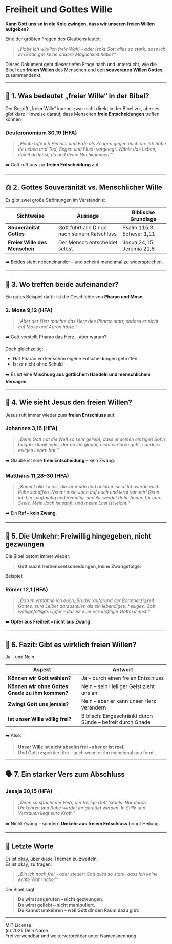 # Freiheit und Gottes Wille  
**Kann Gott uns so in die Knie zwingen, dass wir unseren freien Willen aufgeben?**

Eine der größten Fragen des Glaubens lautet:  
> _„Habe ich wirklich freie Wahl – oder lenkt Gott alles so stark, dass ich am Ende gar keine andere Möglichkeit habe?“_

Dieses Dokument geht dieser tiefen Frage nach und untersucht, wie die Bibel den **freien Willen** des Menschen und den **souveränen Willen Gottes** zusammendenkt.

---

## 🤔 1. Was bedeutet „freier Wille“ in der Bibel?

Der Begriff „freier Wille“ kommt zwar nicht direkt in der Bibel vor, aber es gibt klare Hinweise darauf, dass Menschen **freie Entscheidungen** treffen können:

### Deuteronomium 30,19 (HFA)
> _„Heute rufe ich Himmel und Erde als Zeugen gegen euch an: Ich habe dir Leben und Tod, Segen und Fluch vorgelegt. Wähle das Leben, damit du lebst, du und deine Nachkommen.“_

➡️ Gott ruft uns zur **freien Entscheidung** auf.

---

## ⚖️ 2. Gottes Souveränität vs. Menschlicher Wille

Es gibt zwei große Strömungen im Verständnis:

| Sichtweise | Aussage | Biblische Grundlage |
|-----------|---------|----------------------|
| **Souveränität Gottes** | Gott führt alle Dinge nach seinem Ratschluss | Psalm 115,3; Epheser 1,11 |
| **Freier Wille des Menschen** | Der Mensch entscheidet selbst | Josua 24,15; Jeremia 21,8 |

➡️ Beides steht nebeneinander – und scheint manchmal zu widersprechen.

---

## 🧩 3. Wo treffen beide aufeinander?

Ein gutes Beispiel dafür ist die Geschichte von **Pharao und Mose**:

### 2. Mose 9,12 (HFA)
> _„Aber der Herr machte das Herz des Pharao starr, sodass er nicht auf Mose und Aaron hörte.“_

➡️ Gott verstellt Pharao das Herz – aber warum?

Doch gleichzeitig:
- Hat Pharao vorher schon eigene Entscheidungen getroffen  
- Ist er nicht ohne Schuld

➡️ Es ist eine **Mischung aus göttlichem Handeln und menschlichem Versagen**.

---

## 🙏 4. Wie sieht Jesus den freien Willen?

Jesus ruft immer wieder zum **freien Entschluss** auf:

### Johannes 3,16 (HFA)
> _„Denn Gott hat die Welt so sehr geliebt, dass er seinen einzigen Sohn hingab, damit jeder, der an ihn glaubt, nicht verloren geht, sondern ewiges Leben hat.“_

➡️ Glaube ist eine **freie Entscheidung** – kein Zwang.

### Matthäus 11,28–30 (HFA)
> _„Kommt alle zu mir, die ihr müde und beladen seid! Ich werde euch Ruhe schaffen. Nehmt mein Joch auf euch und lernt von mir! Denn ich bin sanftmütig und demütig, und ihr werdet Ruhe finden für eure Seele. Mein Joch ist sanft, und meine Last ist leicht.“_

➡️ Ein **Ruf – kein Zwang**.

---

## 🔁 5. Die Umkehr: Freiwillig hingegeben, nicht gezwungen

Die Bibel betont immer wieder:
> **Gott sucht Herzensentscheidungen, keine Zwangsfolge.**

Beispiel:

### Römer 12,1 (HFA)
> _„Darum ermahne ich euch, Brüder, aufgrund der Barmherzigkeit Gottes, eure Leiber darzustellen als ein lebendiges, heiliges, Gott wohlgefälliges Opfer – das ist euer vernünftiger Gottesdienst.“_

➡️ **Opfer aus Freiheit – nicht aus Zwang.**

---

## 🧠 6. Fazit: Gibt es wirklich freien Willen?

Ja – und Nein.

| Aspekt | Antwort |
|-------|---------|
| **Können wir Gott wählen?** | Ja – durch einen freien Entschluss |
| **Können wir ohne Gottes Gnade zu ihm kommen?** | Nein – sein Heiliger Geist zieht uns an |
| **Zwingt Gott uns jemals?** | Nein – aber er kann unser Herz verändern |
| **Ist unser Wille völlig frei?** | Biblisch: Eingeschränkt durch Sünde – befreit durch Gnade |

➡️ Also:  
> **Unser Wille ist nicht absolut frei – aber er ist real.**  
> Und Gott respektiert ihn – auch wenn er ihn manchmal neu formt.

---

## 🗣️ 7. Ein starker Vers zum Abschluss

### Jesaja 30,15 (HFA)
> _„Denn so spricht der Herr, der heilige Gott Israels: Nur durch Umkehren und Ruhe werdet ihr gerettet werden. In Stille und Vertrauen liegt eure Kraft.“_

➡️ Nicht Zwang – sondern **Umkehr aus freiem Entschluss** bringt Heilung.

---

## 🎯 Letzte Worte

Es ist okay, über diese Themen zu zweifeln.  
Es ist okay, zu fragen:  
> _„Bin ich noch frei – oder steuert Gott alles so stark, dass ich keine echte Wahl habe?“_

Die Bibel sagt:
> **Du wirst angerufen – nicht gezwungen.**  
> **Du wirst geliebt – nicht manipuliert.**  
> **Du kannst umkehren – weil Gott dir den Raum dazu gibt.**

---

MIT License  
(c) 2025 Dein Name  
Frei verwendbar und weiterverbreitbar unter Namensnennung